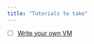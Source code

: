 ```yaml
---
title: "Tutorials to take"
---
```


- [ ] [Write your own VM](https://www.jmeiners.com/lc3-vm/ "Ctrl + Click to open https://www.jmeiners.com/lc3-vm/ in a new tab")

